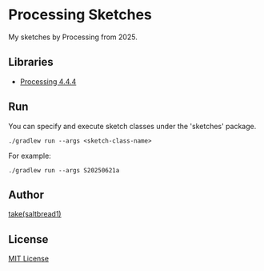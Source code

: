 # Processing Sketches

My sketches by Processing from 2025.

## Libraries

- [Processing 4.4.4](org.processing:core:4.3.4)

## Run

You can specify and execute sketch classes under the 'sketches' package.
```shell
./gradlew run --args <sketch-class-name>
```
For example:
```shell
./gradlew run --args S20250621a
```

## Author

[take(saltbread1)](https://github.com/saltbread1)

## License

[MIT License](https://github.com/saltbread1/Sketches/blob/main/LICENSE)
